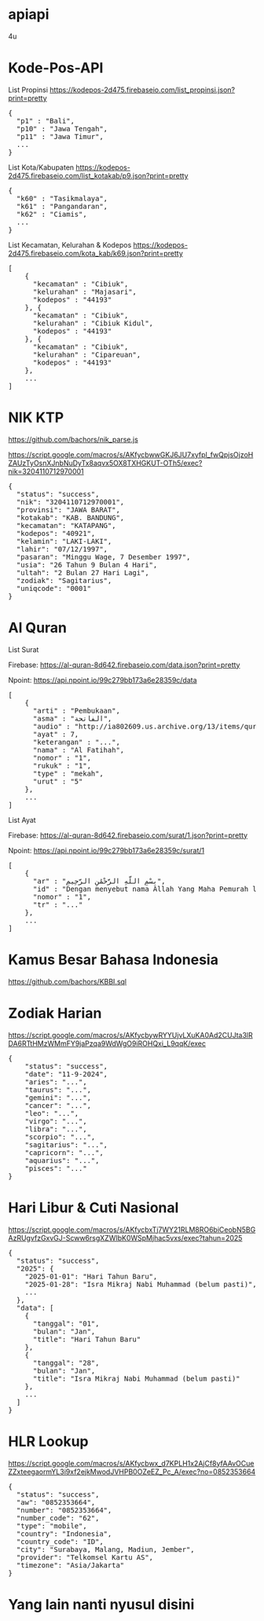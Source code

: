 # apiapi
4u



# Kode-Pos-API
List Propinsi
https://kodepos-2d475.firebaseio.com/list_propinsi.json?print=pretty
<pre>
{
  "p1" : "Bali",
  "p10" : "Jawa Tengah",
  "p11" : "Jawa Timur",
  ...
}
</pre>

List Kota/Kabupaten
https://kodepos-2d475.firebaseio.com/list_kotakab/p9.json?print=pretty
<pre>
{
  "k60" : "Tasikmalaya",
  "k61" : "Pangandaran",
  "k62" : "Ciamis",
  ...
}
</pre>

List Kecamatan, Kelurahan & Kodepos
https://kodepos-2d475.firebaseio.com/kota_kab/k69.json?print=pretty
<pre>
[
	{
	  "kecamatan" : "Cibiuk",
	  "kelurahan" : "Majasari",
	  "kodepos" : "44193"
	}, {
	  "kecamatan" : "Cibiuk",
	  "kelurahan" : "Cibiuk Kidul",
	  "kodepos" : "44193"
	}, {
	  "kecamatan" : "Cibiuk",
	  "kelurahan" : "Cipareuan",
	  "kodepos" : "44193"
	},
	...
]
</pre>



# NIK KTP
https://github.com/bachors/nik_parse.js

https://script.google.com/macros/s/AKfycbwwGKJ6JU7xyfpl_fwQpjsOjzoHZAUzTyOsnXJnbNuDyTx8aqvx5OX8TXHGKUT-OTh5/exec?nik=3204110712970001
<pre>
{
  "status": "success",
  "nik": "3204110712970001",
  "provinsi": "JAWA BARAT",
  "kotakab": "KAB. BANDUNG",
  "kecamatan": "KATAPANG",
  "kodepos": "40921",
  "kelamin": "LAKI-LAKI",
  "lahir": "07/12/1997",
  "pasaran": "Minggu Wage, 7 Desember 1997",
  "usia": "26 Tahun 9 Bulan 4 Hari",
  "ultah": "2 Bulan 27 Hari Lagi",
  "zodiak": "Sagitarius",
  "uniqcode": "0001"
}
</pre>



# Al Quran
List Surat

Firebase: https://al-quran-8d642.firebaseio.com/data.json?print=pretty

Npoint: https://api.npoint.io/99c279bb173a6e28359c/data
<pre>
[
	{
	  "arti" : "Pembukaan",
	  "asma" : "الفاتحة",
	  "audio" : "http://ia802609.us.archive.org/13/items/quraninindonesia/001AlFaatihah.mp3",
	  "ayat" : 7,
	  "keterangan" : "...",
	  "nama" : "Al Fatihah",
	  "nomor" : "1",
	  "rukuk" : "1",
	  "type" : "mekah",
	  "urut" : "5"
	},
	...
]
</pre>


List Ayat

Firebase: https://al-quran-8d642.firebaseio.com/surat/1.json?print=pretty

Npoint: https://api.npoint.io/99c279bb173a6e28359c/surat/1
<pre>
[
	{
	  "ar" : "بِسْمِ اللَّهِ الرَّحْمَٰنِ الرَّحِيمِ",
	  "id" : "Dengan menyebut nama Allah Yang Maha Pemurah lagi Maha Penyayang.",
	  "nomor" : "1",
	  "tr" : "..."
	},
	...
]
</pre>



# Kamus Besar Bahasa Indonesia
https://github.com/bachors/KBBI.sql



# Zodiak Harian
https://script.google.com/macros/s/AKfycbywRYYUjvLXuKA0Ad2CUJta3lRDA6RTtHMzWMmFY9jaPzqa9WdWgO9iROHQxi_L9qqK/exec
<pre>
{
    "status": "success",
    "date": "11-9-2024",
    "aries": "...",
    "taurus": "...",
    "gemini": "...",
    "cancer": "...",
    "leo": "...",
    "virgo": "...",
    "libra": "...",
    "scorpio": "...",
    "sagitarius": "...",
    "capricorn": "...",
    "aquarius": "...",
    "pisces": "..."
}
</pre>



# Hari Libur & Cuti Nasional
https://script.google.com/macros/s/AKfycbxTj7WY21RLM8RO6biCeobN5BGAzRUgvfzGxvGJ-Scww6rsgXZWIbK0WSpMjhac5vxs/exec?tahun=2025
<pre>
{
  "status": "success",
  "2025": {
    "2025-01-01": "Hari Tahun Baru",
    "2025-01-28": "Isra Mikraj Nabi Muhammad (belum pasti)",
    ...
  },
  "data": [
    {
      "tanggal": "01",
      "bulan": "Jan",
      "title": "Hari Tahun Baru"
    },
    {
      "tanggal": "28",
      "bulan": "Jan",
      "title": "Isra Mikraj Nabi Muhammad (belum pasti)"
    },
    ...
  ]
}
</pre>



# HLR Lookup
https://script.google.com/macros/s/AKfycbwx_d7KPLH1x2AjCf8yfAAvOCueZZxteegaormYL3i9xf2ejkMwodJVHPB0OZeEZ_Pc_A/exec?no=0852353664
<pre>
{
  "status": "success",
  "aw": "0852353664",
  "number": "0852353664",
  "number_code": "62",
  "type": "mobile",
  "country": "Indonesia",
  "country_code": "ID",
  "city": "Surabaya, Malang, Madiun, Jember",
  "provider": "Telkomsel Kartu AS",
  "timezone": "Asia/Jakarta"
}
</pre>



# Yang lain nanti nyusul disini
